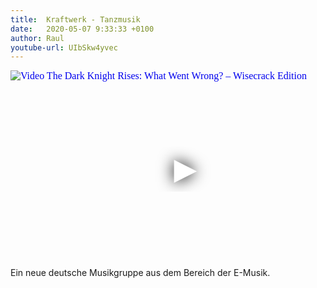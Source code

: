 ```yaml
---
title:  Kraftwerk - Tanzmusik
date:   2020-05-07 9:33:33 +0100
author: Raul
youtube-url: UIbSkw4yvec 
---
```

<div class="video-container ">
<iframe
  width="560"
  height="315"
  src="https://www.youtube.com/embed/UIbSkw4yvec"
  srcdoc="<style>*{padding:0;margin:0;overflow:hidden}html,body{height:100%}img,span{position:absolute;width:100%;top:0;bottom:0;margin:auto}span{height:1.5em;text-align:center;font:48px/1.5 sans-serif;color:white;text-shadow:0 0 0.5em black}</style><a href=https://www.youtube.com/embed/UIbSkw4yvec?autoplay=1><img src=https://img.youtube.com/vi/UIbSkw4yvec/hqdefault.jpg alt='Video The Dark Knight Rises: What Went Wrong? – Wisecrack Edition'><span>▶</span></a>"
  frameborder="0"
  allow="accelerometer; autoplay; encrypted-media; gyroscope; picture-in-picture"
  allowfullscreen
></iframe>
</div>

<div class="post-content-message"> 
Ein neue deutsche Musikgruppe aus dem Bereich der E-Musik.
</div>
